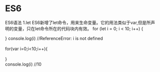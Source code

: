 # ES6
ES6语法
1.let
ES6新增了let命令，用来生命变量。它的用法类似于var,但是所声明的变量，只在let命令所在的代码块内有效。
for (let i = 0; i < 10; i++) {
 
 }
    console.log(i) //ReferenceError: i is not defined<br><br>for(var i=0;i<10;i++){<br><br>}<br>console.log(i) //10<br>
